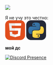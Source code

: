 ![](https://komarev.com/ghpvc/?username=moodgaga&color=lightgrey&style=for-the-badge)

Я не учу это честно: \
<img src='https://github.com/moodgaga/iconci/blob/main/iconci/HTML.svg' style='height: 64px; widht: auto;'> <img src='https://github.com/moodgaga/iconci/blob/main/iconci/Python-Dark.svg' style='height: 64px; widht: auto;'>

<b>мой дс</b>

[![Discord Presence](https://lanyard.cnrad.dev/api/396200163317776387)](https://discord.com/users/396200163317776387)
